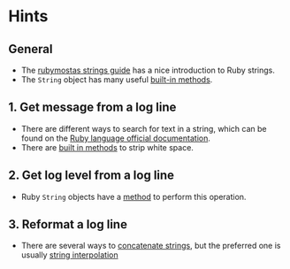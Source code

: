 # Hints

## General

- The [rubymostas strings guide][ruby-for-beginners.rubymonstas.org-strings] has a nice introduction to Ruby strings.
- The `String` object has many useful [built-in methods][docs-string-methods].

## 1. Get message from a log line

- There are different ways to search for text in a string, which can be found on the [Ruby language official documentation][docs-string-methods].
- There are [built in methods][strip-white-space] to strip white space.

## 2. Get log level from a log line

- Ruby `String` objects have a [method][downcase] to perform this operation.

## 3. Reformat a log line

- There are several ways to [concatenate strings][ruby-for-beginners.rubymonstas.org-strings], but the preferred one is usually [string interpolation][ruby-for-beginners.rubymonstas.org-strings]

[ruby-for-beginners.rubymonstas.org-strings]: http://ruby-for-beginners.rubymonstas.org/built_in_classes/strings.html
[ruby-for-beginners.rubymonstas.org-interpolation]: http://ruby-for-beginners.rubymonstas.org/bonus/string_interpolation.html
[docs-string-methods]: https://ruby-doc.org/core-2.7.0/String.html
[strip-white-space]: https://ruby-doc.org/core-2.7.0/String.html#method-i-strip
[downcase]: https://ruby-doc.org/core-2.7.0/String.html#method-i-downcase